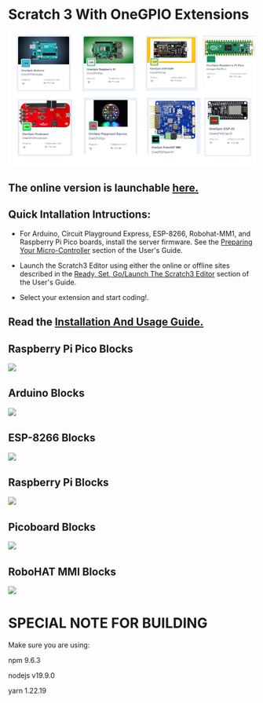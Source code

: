 # Scratch 3 With OneGPIO Extensions
![](./images/extensions.png)


## The online version is launchable [here.](https://mryslab.github.io/s3onegpio/)

## Quick Intallation Intructions:

* For Arduino, Circuit Playground Express, ESP-8266, Robohat-MM1, and Raspberry Pi
  Pico boards, install the server firmware. See the
  [Preparing Your Micro-Controller](https://mryslab.github.io/s3-extend/) section
  of the User's Guide.

* Launch the Scratch3 Editor using either the online or offline sites described
  in the [Ready, Set, Go/Launch The Scratch3 Editor](https://mryslab.github.io/s3-extend/)
  section of the User's Guide.

* Select your extension and start coding!.


## Read the [Installation And Usage Guide.](https://mryslab.github.io/s3-extend/)

## Raspberry Pi Pico Blocks
![](./images/rpi_pico_blocks.png)

## Arduino Blocks
![](./images/arduino_blocks.png)

## ESP-8266 Blocks
![](./images/esp8266_blocks.png)

## Raspberry Pi Blocks
![](./images/rpi_blocks.png)

## Picoboard Blocks
![](./images/pico_blocks.png)

## RoboHAT MMI Blocks
![](./images/robohat_blocks.png)

# SPECIAL NOTE FOR BUILDING
Make sure you are using:

npm 9.6.3

nodejs v19.9.0

yarn 1.22.19
